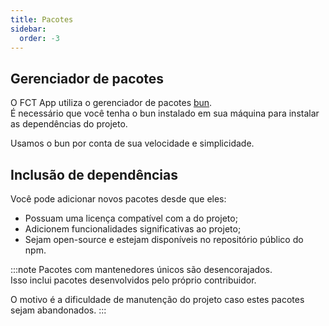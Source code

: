 ```yaml
---
title: Pacotes
sidebar:
  order: -3
---
```


## Gerenciador de pacotes

O FCT App utiliza o gerenciador de pacotes [bun](https://bun.sh/package-manager).  
É necessário que você tenha o bun instalado em sua máquina para instalar as dependências do projeto.

Usamos o bun por conta de sua velocidade e simplicidade.

## Inclusão de dependências

Você pode adicionar novos pacotes desde que eles:

- Possuam uma licença compatível com a do projeto;
- Adicionem funcionalidades significativas ao projeto;
- Sejam open-source e estejam disponíveis no repositório público do npm.

:::note
Pacotes com mantenedores únicos são desencorajados.  
Isso inclui pacotes desenvolvidos pelo próprio contribuidor.

O motivo é a dificuldade de manutenção do projeto caso estes pacotes sejam abandonados.
:::
